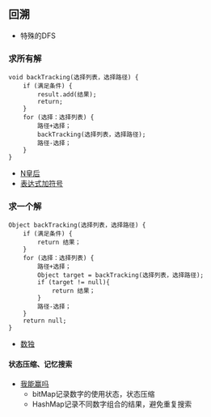 ## 回溯 ##
- 特殊的DFS

### 求所有解 ###
```
void backTracking(选择列表，选择路径) {
    if (满足条件) {
        result.add(结果);
        return;
    }
    for (选择：选择列表) {
        路径+选择；
        backTracking(选择列表，选择路径);
        路径-选择；
    }
}
```

- [N皇后](../src/backtracking/NQueens.java)
- [表达式加符号](../src/backtracking/ExpressionAddOperators.java)

### 求一个解 ###
```
Object backTracking(选择列表，选择路径) {
    if (满足条件) {
        return 结果；
    }
    for (选择：选择列表) {
        路径+选择；
        Object target = backTracking(选择列表，选择路径);
		if (target != null){
			return 结果；
		}  
        路径-选择；
    }
	return null;
}
```
- [数独](../src/backtracking/SudokuSolver.java)

#### 状态压缩、记忆搜索
- [我能赢吗](../src/backtracking/CanIWin.java)
  - bitMap记录数字的使用状态，状态压缩
  - HashMap记录不同数字组合的结果，避免重复搜索

